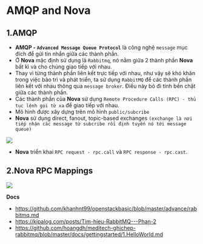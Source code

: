 # AMQP and Nova
## 1.AMQP 
- **AMQP - `Advanced Message Queue Protocol`** là công nghệ `message` mục đích để gửi tin nhắn giữa các thành phần.
- Ở **Nova** mặc định sử dụng là `Rabbitmq`, nó nằm giữa 2 thành phần **Nova** bất kì và cho chúng giao tiếp với nhau.
- Thay vì từng thành phần liên kết trực tiếp với nhau, như vậy sẽ khó khăn trong việc bảo trì và phát triển, ta sử dụng `RabbitMQ` để các thành phần liên kết với nhau thông qua `message broker`. Điều này bỏ đi tính bền chặt giữa các thành phần.
- Các thành phần của **Nova** sử dụng `Remote Procedure Calls (RPC) - thủ tục lệnh gọi từ xa` để giao tiếp với nhau.
- Mô hình được xây dựng trên mô hình `public/subcribe` 
- **Nova** sử dụng direct, fanout, topic-based exchanges `(exchange là nơi tiếp nhận các message từ subcribe rồi định tuyến nó tới message queue)`

![](https://docs.openstack.org/nova/queens/_images/rpc-arch.png)
- **Nova** triển khai `RPC request - rpc.call` và `RPC response - rpc.cast`.

## 2.Nova RPC Mappings
![](https://docs.openstack.org/nova/queens/_images/rpc-rabt.png)

__Docs__
- https://github.com/khanhnt99/openstackbasic/blob/master/advance/rabbitmq.md
- https://kipalog.com/posts/Tim-hieu-RabbitMQ---Phan-2
- https://github.com/hoangdh/meditech-ghichep-rabbitmq/blob/master/docs/gettingstarted/1.HelloWorld.md